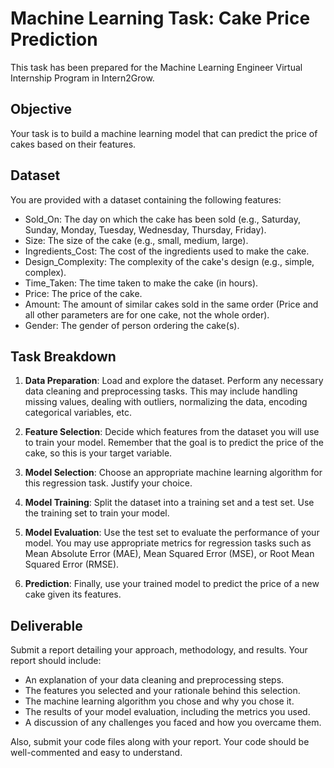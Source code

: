 # Machine Learning Task: Cake Price Prediction

This task has been prepared for the Machine Learning Engineer Virtual Internship Program in Intern2Grow.

## Objective

Your task is to build a machine learning model that can predict the price of cakes based on their features.

## Dataset

You are provided with a dataset containing the following features:

- Sold_On: The day on which the cake has been sold (e.g., Saturday, Sunday, Monday, Tuesday, Wednesday, Thursday, Friday).
- Size: The size of the cake (e.g., small, medium, large).
- Ingredients_Cost: The cost of the ingredients used to make the cake.
- Design_Complexity: The complexity of the cake's design (e.g., simple, complex).
- Time_Taken: The time taken to make the cake (in hours).
- Price: The price of the cake.
- Amount: The amount of similar cakes sold in the same order (Price and all other parameters are for one cake, not the whole order).
- Gender: The gender of person ordering the cake(s).

## Task Breakdown

1. **Data Preparation**: Load and explore the dataset. Perform any necessary data cleaning and preprocessing tasks. This may include handling missing values, dealing with outliers, normalizing the data, encoding categorical variables, etc.

2. **Feature Selection**: Decide which features from the dataset you will use to train your model. Remember that the goal is to predict the price of the cake, so this is your target variable.

3. **Model Selection**: Choose an appropriate machine learning algorithm for this regression task. Justify your choice.

4. **Model Training**: Split the dataset into a training set and a test set. Use the training set to train your model.

5. **Model Evaluation**: Use the test set to evaluate the performance of your model. You may use appropriate metrics for regression tasks such as Mean Absolute Error (MAE), Mean Squared Error (MSE), or Root Mean Squared Error (RMSE).

6. **Prediction**: Finally, use your trained model to predict the price of a new cake given its features.

## Deliverable

Submit a report detailing your approach, methodology, and results. Your report should include:

- An explanation of your data cleaning and preprocessing steps.
- The features you selected and your rationale behind this selection.
- The machine learning algorithm you chose and why you chose it.
- The results of your model evaluation, including the metrics you used.
- A discussion of any challenges you faced and how you overcame them.

Also, submit your code files along with your report. Your code should be well-commented and easy to understand.
